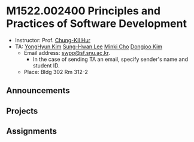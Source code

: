 # M1522.002400 Principles and Practices of Software Development

- Instructor: Prof. [Chung-Kil Hur](http://sf.snu.ac.kr/gil.hur)
- TA: [YongHyun Kim](http://sf.snu.ac.kr/yonghyun.kim/) [Sung-Hwan Lee](http://sf.snu.ac.kr/sunghwan.lee/) [Minki Cho](http://sf.snu.ac.kr/minki.cho/) [Dongjoo Kim](http://sf.snu.ac.kr/dongjoo.kim/) 
    + Email address: swpp@sf.snu.ac.kr.  
        * In the case of sending TA an email, specify sender's name and student ID.  
    + Place: Bldg 302 Rm 312-2 

## Announcements

## Projects

## Assignments
